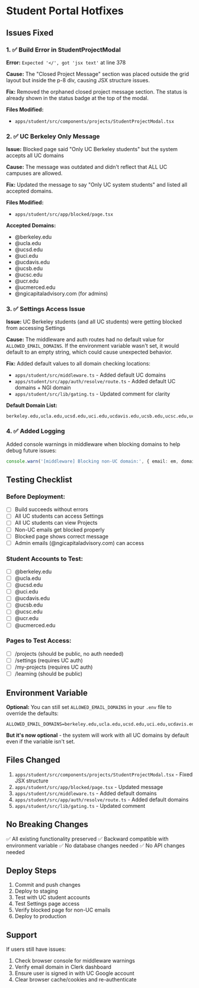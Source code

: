 # Student Portal Hotfixes

## Issues Fixed

### 1. ✅ Build Error in StudentProjectModal
**Error:** `Expected '</', got 'jsx text'` at line 378

**Cause:** The "Closed Project Message" section was placed outside the grid layout but inside the p-8 div, causing JSX structure issues.

**Fix:** Removed the orphaned closed project message section. The status is already shown in the status badge at the top of the modal.

**Files Modified:**
- `apps/student/src/components/projects/StudentProjectModal.tsx`

### 2. ✅ UC Berkeley Only Message
**Issue:** Blocked page said "Only UC Berkeley students" but the system accepts all UC domains

**Cause:** The message was outdated and didn't reflect that ALL UC campuses are allowed.

**Fix:** Updated the message to say "Only UC system students" and listed all accepted domains.

**Files Modified:**
- `apps/student/src/app/blocked/page.tsx`

**Accepted Domains:**
- @berkeley.edu
- @ucla.edu
- @ucsd.edu
- @uci.edu
- @ucdavis.edu
- @ucsb.edu
- @ucsc.edu
- @ucr.edu
- @ucmerced.edu
- @ngicapitaladvisory.com (for admins)

### 3. ✅ Settings Access Issue
**Issue:** UC Berkeley students (and all UC students) were getting blocked from accessing Settings

**Cause:** The middleware and auth routes had no default value for `ALLOWED_EMAIL_DOMAINS`. If the environment variable wasn't set, it would default to an empty string, which could cause unexpected behavior.

**Fix:** Added default values to all domain checking locations:
- `apps/student/src/middleware.ts` - Added default UC domains
- `apps/student/src/app/auth/resolve/route.ts` - Added default UC domains + NGI domain
- `apps/student/src/lib/gating.ts` - Updated comment for clarity

**Default Domain List:**
```
berkeley.edu,ucla.edu,ucsd.edu,uci.edu,ucdavis.edu,ucsb.edu,ucsc.edu,ucr.edu,ucmerced.edu,ngicapitaladvisory.com
```

### 4. ✅ Added Logging
Added console warnings in middleware when blocking domains to help debug future issues:
```typescript
console.warn('[middleware] Blocking non-UC domain:', { email: em, domain, allowed })
```

## Testing Checklist

### Before Deployment:
- [ ] Build succeeds without errors
- [ ] All UC students can access Settings
- [ ] All UC students can view Projects
- [ ] Non-UC emails get blocked properly
- [ ] Blocked page shows correct message
- [ ] Admin emails (@ngicapitaladvisory.com) can access

### Student Accounts to Test:
- [ ] @berkeley.edu
- [ ] @ucla.edu
- [ ] @ucsd.edu
- [ ] @uci.edu
- [ ] @ucdavis.edu
- [ ] @ucsb.edu
- [ ] @ucsc.edu
- [ ] @ucr.edu
- [ ] @ucmerced.edu

### Pages to Test Access:
- [ ] /projects (should be public, no auth needed)
- [ ] /settings (requires UC auth)
- [ ] /my-projects (requires UC auth)
- [ ] /learning (should be public)

## Environment Variable

**Optional:** You can still set `ALLOWED_EMAIL_DOMAINS` in your `.env` file to override the defaults:

```env
ALLOWED_EMAIL_DOMAINS=berkeley.edu,ucla.edu,ucsd.edu,uci.edu,ucdavis.edu,ucsb.edu,ucsc.edu,ucr.edu,ucmerced.edu,ngicapitaladvisory.com
```

**But it's now optional** - the system will work with all UC domains by default even if the variable isn't set.

## Files Changed

1. `apps/student/src/components/projects/StudentProjectModal.tsx` - Fixed JSX structure
2. `apps/student/src/app/blocked/page.tsx` - Updated message
3. `apps/student/src/middleware.ts` - Added default domains
4. `apps/student/src/app/auth/resolve/route.ts` - Added default domains
5. `apps/student/src/lib/gating.ts` - Updated comment

## No Breaking Changes

✅ All existing functionality preserved
✅ Backward compatible with environment variable
✅ No database changes needed
✅ No API changes needed

## Deploy Steps

1. Commit and push changes
2. Deploy to staging
3. Test with UC student accounts
4. Test Settings page access
5. Verify blocked page for non-UC emails
6. Deploy to production

## Support

If users still have issues:
1. Check browser console for middleware warnings
2. Verify email domain in Clerk dashboard
3. Ensure user is signed in with UC Google account
4. Clear browser cache/cookies and re-authenticate

